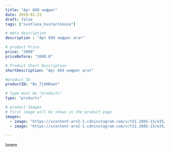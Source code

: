 ```yaml
---
title: "Арт 689 нефрит"
date: 2019-01-23
draft: false
tags: ["svetlana_kustarnikova"]

# meta description
description : "Арт 689 нефрит агат"

# product Price
price: "3000"
priceBefore: "3600.0"

# Product Short Description
shortDescription: "Арт 689 нефрит агат"

#product ID
productID: "Bs_TjUHHowt"

# type must be "products"
type: "products"

# product Images
# first image will be shown in the product page
images:
  - image: "https://scontent-arn2-1.cdninstagram.com/v/t51.2885-15/e35/49447761_2123783741017859_5684538374548878794_n.jpg?se=8&tp=1&_nc_ht=scontent-arn2-1.cdninstagram.com&_nc_cat=111&_nc_ohc=LU8UztxXPeQAX9LQePT&oh=69ddb825d8f3c4924589debac46c97c5&oe=606CFD98&ig_cache_key=MTk2MzM3Mzk0ODk1MzQwNjk5Nw%3D%3D.2"
  - image: "https://scontent-arn2-1.cdninstagram.com/v/t51.2885-15/e35/49907308_147194402941342_7661589907350304116_n.jpg?se=8&tp=1&_nc_ht=scontent-arn2-1.cdninstagram.com&_nc_cat=110&_nc_ohc=8-rPuwYi1lUAX85WfKM&oh=e337ef8d53e57854e473ba34fc02466a&oe=606AAFEF&ig_cache_key=MTk2MzM3Mzk0ODkzNjU4NjQwNQ%3D%3D.2"

---
```

lorem
